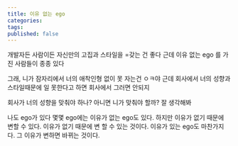 ```yaml
---
title: 이유 없는 ego
categories: 
tags: 
published: false
---
```

개발자든 사람이든 자신만의 고집과 스타일을 =갖는 건 좋다
근데 이유 없는 ego 를 가진 사람들이 종종 있다

그래, 니가 잠자리에서 너의 애착인형 없이 못 자는건 ㅇㅋ야
근데 회사에서 너의 성향과 스타일때문에 일 못한다고 하면
회사에서 그러면 안되지

회사가 너의 성향을 맞춰야 하나? 아니면 니가 맞춰야 할까?
잘 생각해봐

나도 ego가 있다
몇몇 ego에는 이유가 없는 ego도 있다.
하지만 이유가 없기 때문에 변할 수 있다. 이유가 없기 때문에 변 할 수 있는 것이다.
이유가 있는 ego도 마찬가지다. 그 이유가 변하면 바뀌는 것이다.


